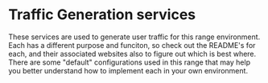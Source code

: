 # Traffic Generation services

These services are used to generate user traffic for this range environment. Each has a different purpose and funciton, so check out the README's for each, and their associated websites also to figure out which is best where. There are some "default" configurations used in this range that may help you better understand how to implement each in your own environment.